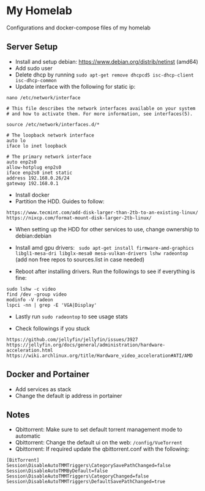# My Homelab
 
Configurations and docker-compose files of my homelab

## Server Setup

- Install and setup debian: https://www.debian.org/distrib/netinst (amd64)
- Add sudo user
- Delete dhcp by running `sudo apt-get remove dhcpcd5 isc-dhcp-client isc-dhcp-common`
- Update interface with the following for static ip:

```
nano /etc/network/interface

# This file describes the network interfaces available on your system
# and how to activate them. For more information, see interfaces(5).

source /etc/network/interfaces.d/*

# The loopback network interface
auto lo
iface lo inet loopback

# The primary network interface
auto enp2s0
allow-hotplug enp2s0
iface enp2s0 inet static
address 192.168.0.26/24
gateway 192.168.0.1
```

- Install docker
- Partition the HDD. Guides to follow:

```
https://www.tecmint.com/add-disk-larger-than-2tb-to-an-existing-linux/
https://nixcp.com/format-mount-disk-larger-2tb-linux/
```

- When setting up the HDD for other services to use, change ownership to debian:debian

- Install amd gpu drivers: ` sudo apt-get install firmware-amd-graphics libgl1-mesa-dri libglx-mesa0 mesa-vulkan-drivers lshw radeontop` (add non free repos to sources.list in case needed)

- Reboot after installing drivers. Run the followings to see if everything is fine:

```
sudo lshw -c video
find /dev -group video
modinfo -V radeon
lspci -nn | grep -E 'VGA|Display'
```

- Lastly run `sudo radeontop` to see usage stats

- Check followings if you stuck

```
https://github.com/jellyfin/jellyfin/issues/3927
https://jellyfin.org/docs/general/administration/hardware-acceleration.html
https://wiki.archlinux.org/title/Hardware_video_acceleration#ATI/AMD
```

## Docker and Portainer

- Add services as stack
- Change the default ip address in portainer

## Notes

- Qbittorrent: Make sure to set default torrent management mode to automatic
- Qbittorrent: Change the default ui on the web: `/config/VueTorrent`
- Qbittorrent: If required update the qbittorrent.conf with the following:

```
[BitTorrent]
Session\DisableAutoTMMTriggers\CategorySavePathChanged=false
Session\DisableAutoTMMByDefault=false
Session\DisableAutoTMMTriggers\CategoryChanged=false
Session\DisableAutoTMMTriggers\DefaultSavePathChanged=true
```
